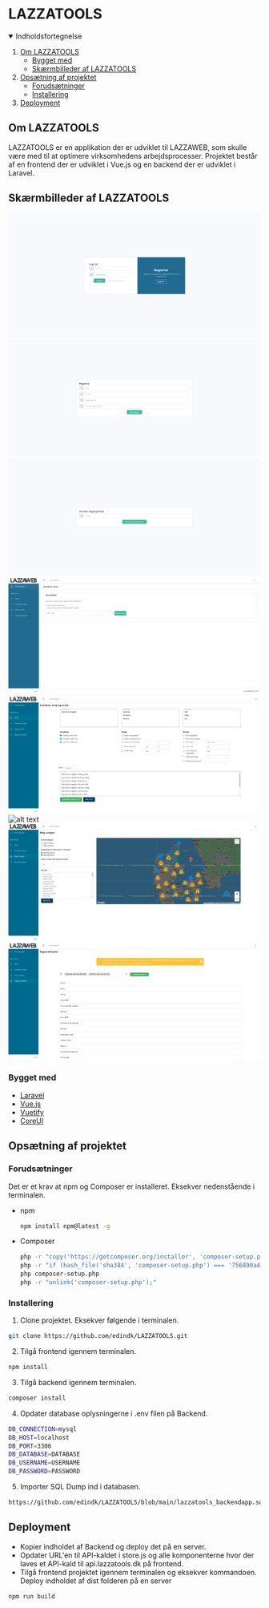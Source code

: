<h1>LAZZATOOLS</h1>

<details open="open">
  <summary>Indholdsfortegnelse</summary>
  <ol>
    <li>
      <a href="#om-lazzatools">Om LAZZATOOLS</a>
      <ul>
        <li><a href="#bygget-med">Bygget med</a></li>
        <li><a href="#skærmbilleder-af-lazzatools">Skærmbilleder af LAZZATOOLS</a></li>
      </ul>
    </li>
    <li>
      <a href="#opsætning-af-projektet">Ops&aelig;tning af projektet</a>
      <ul>
        <li><a href="#forudsætninger">Forudsætninger</a></li>
        <li><a href="#installering">Installering</a></li>
      </ul>
    </li>
    <li><a href="#deployment">Deployment</a></li>
  </ol>
</details>

## Om LAZZATOOLS

LAZZATOOLS er en applikation der er udviklet til LAZZAWEB, som skulle være med til at optimere virksomhedens arbejdsprocesser. Projektet består af en frontend der er udviklet i Vue.js og en backend der er udviklet i Laravel.


## Skærmbilleder af LAZZATOOLS
![alt text](screenshots_LAZZATOOLS/Log%20ind.png)
![alt text](screenshots_LAZZATOOLS/Registrer.png)
![alt text](screenshots_LAZZATOOLS/Gendan%20adgangskode.png)
![alt text](screenshots_LAZZATOOLS/Kontrolpanel.png)
![alt text](screenshots_LAZZATOOLS/Mixer.png)
![alt text](screenshots_LAZZATOOLS/Domæne%20status.png)
![alt text](screenshots_LAZZATOOLS/Map%20Scraper.png)
![alt text](screenshots_LAZZATOOLS/Søgeordshøster.png)

### Bygget med

* [Laravel](https://laravel.com/)
* [Vue.js](https://vuejs.org/)
* [Vuetify](https://vuetifyjs.com/en/)
* [CoreUI](https://coreui.io/vue/)

## Opsætning af projektet

### Forudsætninger

Det er et krav at npm og Composer er installeret. Eksekver nedenstående i terminalen.
* npm
  ```sh
  npm install npm@latest -g
  ```
* Composer
  ```sh
  php -r "copy('https://getcomposer.org/installer', 'composer-setup.php');"
  php -r "if (hash_file('sha384', 'composer-setup.php') === '756890a4488ce9024fc62c56153228907f1545c228516cbf63f885e036d37e9a59d27d63f46af1d4d07ee0f76181c7d3') { echo 'Installer verified'; } else { echo 'Installer corrupt'; unlink('composer-setup.php'); } echo PHP_EOL;"
  php composer-setup.php
  php -r "unlink('composer-setup.php');"
  ```

### Installering
1. Clone projektet. Eksekver følgende i terminalen.
```sh
git clone https://github.com/edindk/LAZZATOOLS.git
```
2. Tilgå frontend igennem terminalen.
```sh
npm install
```
3. Tilgå backend igennem terminalen.
```sh
composer install
```
4. Opdater database oplysningerne i .env filen på Backend.
```sh
DB_CONNECTION=mysql
DB_HOST=localhost
DB_PORT=3306
DB_DATABASE=DATABASE
DB_USERNAME=USERNAME
DB_PASSWORD=PASSWORD
```
5. Importer SQL Dump ind i databasen.
```sh
https://github.com/edindk/LAZZATOOLS/blob/main/lazzatools_backendapp.sql
```

## Deployment

* Kopier indholdet af Backend og deploy det på en server.
* Opdater URL'en til API-kaldet i store.js og alle komponenterne hvor der laves et API-kald til api.lazzatools.dk på frontend.
* Tilgå frontend projektet igennem terminalen og eksekver kommandoen. Deploy indholdet af dist folderen på en server
```sh
npm run build
```
